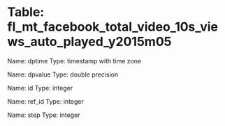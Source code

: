 Table: fl_mt_facebook_total_video_10s_views_auto_played_y2015m05
================================================================

Name: dptime
Type: timestamp with time zone

Name: dpvalue
Type: double precision

Name: id
Type: integer

Name: ref_id
Type: integer

Name: step
Type: integer

